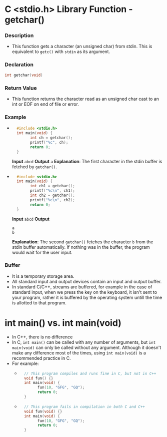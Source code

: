 ﻿# C <stdio.h> Library Function - getchar()
### Description
- This function gets a character (an unsigned char) from stdin. This is equivalent to `getc()` with `stdin` as its argument.

### Declaration
```c
int getchar(void)
```

### Return Value
- This function returns the character read as an unsigned char cast to an int or EOF on end of file or error.

### Example
- ```c
	#include <stdio.h>
	int main(void) {
		  int ch = getchar();
		  printf("%c", ch);
		  return 0;
	}
	```
	**Input**
	`abcd`
	**Output**
	`a`
	**Explanation**: The first character in the stdin buffer is fetched by `getchar()`.

- ```c
	#include <stdio.h>
	int main(void) {
		  int ch1 = getchar();
		  printf("%c\n", ch1);
		  int ch2 = getchar();
		  printf("%c\n", ch2);
		  return 0;
	}
	```
	**Input**
	`abcd`
	**Output**
	```
	a
	b
	```
	**Explanation**: The second `getchar()` fetches the character `b` from the stdin buffer automatically. If nothing was in the buffer, the program would wait for the user input.

### Buffer
- It is a temporary storage area.
- All standard input and output devices contain an input and output buffer.
- In standard C/C++, streams are buffered, for example in the case of standard input, when we press the key on the keyboard, it isn't sent to your program, rather it is buffered by the operating system untill the time is allotted to that program.
	

# int main() vs. int main(void)
- In C++, there is no difference
- In C, `int main()` can be called with any number of arguments, but `int main(void)` can only be called without any argument. Although it doesn't make any difference most of the times, using `int main(void)` is a recommended practice in C.
- For example:
	- ```c
		// This program compiles and runs fine in C, but not in C++
		void fun() {}
		int main(void) {
			  fun(10, "GFG", "GQ");
			  return 0;
		}
		```
	- ```c
		// This program fails in compilation in both C and C++
		void fun(void) {}
		int main(void) {
			  fun(10, "GFG", "GQ");
			  return 0;
		}
		```
	
